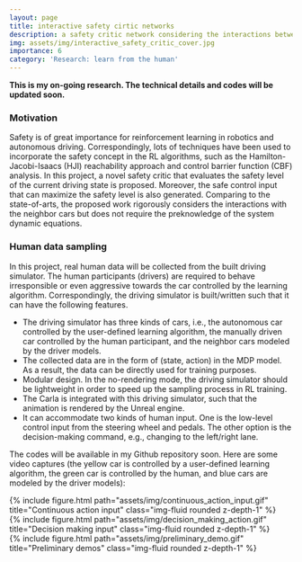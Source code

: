 ```yaml
---
layout: page
title: interactive safety cirtic networks 
description: a safety critic network considering the interactions between neighbor cars
img: assets/img/interactive_safety_critic_cover.jpg
importance: 6
category: 'Research: learn from the human'
---
```


**This is my on-going research. The technical details and codes will be updated soon.**

### Motivation

Safety is of great importance for reinforcement learning in robotics and autonomous driving. Correspondingly, lots of techniques have been used to incorporate the safety concept in the RL algorithms, such as the Hamilton-Jacobi-Isaacs (HJI) reachability approach and control barrier function (CBF) analysis. In this project, a novel safety critic that evaluates the safety level of the current driving state is proposed. Moreover, the safe control input that can maximize the safety level is also generated. Comparing to the state-of-arts, the proposed work rigorously considers the interactions with the neighbor cars but does not require the preknowledge of the system dynamic equations. 

### Human data sampling


In this project, real human data will be collected from the built driving simulator. The human participants (drivers) are required to behave irresponsible or even aggressive towards the car controlled by the learning algorithm. Correspondingly, the driving simulator is built/written such that it can have the following features.

* The driving simulator has three kinds of cars, i.e., the autonomous car controlled by the user-defined learning algorithm, the manually driven car controlled by the human participant, and the neighbor cars modeled by the driver models. 
* The collected data are in the form of (state, action) in the MDP model. As a result, the data can be directly used for training purposes. 
* Modular design. In the no-rendering mode, the driving simulator should be lightweight in order to speed up the sampling process in RL training. 
* The Carla is integrated with this driving simulator, such that the animation is rendered by the Unreal engine. 
* It can accommodate two kinds of human input. One is the low-level control input from the steering wheel and pedals. The other option is the decision-making command, e.g., changing to the left/right lane. 

The codes will be available in my Github repository soon. Here are some video captures (the yellow car is controlled by a user-defined learning algorithm, the green car is controlled by the human, and blue cars are modeled by the driver models):


<div class="row">
    <div class="col-sm mt-3 mt-md-0">
        {% include figure.html path="assets/img/continuous_action_input.gif" title="Continuous action input" class="img-fluid rounded z-depth-1" %}
    </div>
    <div class="col-sm mt-3 mt-md-0">
        {% include figure.html path="assets/img/decision_making_action.gif" title="Decision making input" class="img-fluid rounded z-depth-1" %}
    </div>
</div>
<div class="caption">

<div class="row justify-content-sm-center">
    {% include figure.html path="assets/img/preliminary_demo.gif" title="Preliminary demos" class="img-fluid rounded z-depth-1" %}
</div>
    

